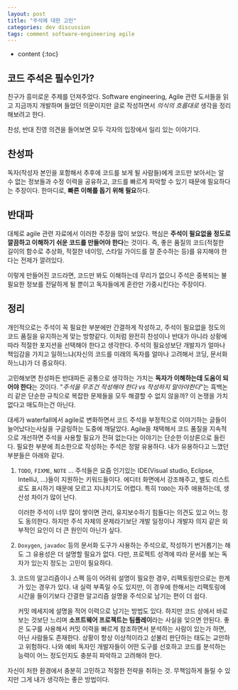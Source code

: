 ```yaml
---
layout: post
title: "주석에 대한 고민"
categories: dev discussion
tags: comment software-engineering agile
---
```


* content
{:toc}

## 코드 주석은 필수인가?

친구가 흥미로운 주제를 던져주었다. Software engineering, Agile 관련 도서들을 읽고 지금까지 개발하며 들었던 의문이지만 글로 작성하면서 *의식의 흐름대로* 생각을 정리해보려고 한다.

찬성, 반대 진영 의견을 들어보면 모두 각자의 입장에서 일리 있는 이야기다.

<!--more-->

## 찬성파

독자(작성자 본인을 포함해서 추후에 코드를 보게 될 사람들)에게 코드만 보아서는 알 수 없는 정보들과 수정 이력을 공유하고, 코드를 빠르게 파악할 수 있기 때문에 필요하다는 주장이다. 한마디로, **빠른 이해를 돕기 위해 필요**하다.

## 반대파

대체로 agile 관련 자료에서 이러한 주장을 많이 보았다. 핵심은 **주석이 필요없을 정도로 깔끔하고 이해하기 쉬운 코드를 만들어야 한다**는 것이다. 즉, 좋은 품질의 코드(적절한 길이의 함수로 추상화, 적절한 네이밍, 스타일 가이드를 잘 준수하는 등)를 유지해야 한다는 전제가 깔려있다.

이렇게 만들어진 코드라면, 코드만 봐도 이해하는데 무리가 없으니 주석은 중복되는 불필요한 정보를 전달하게 될 뿐이고 독자들에게 혼란만 가중시킨다는 주장이다.

## 정리

개인적으로는 주석이 꼭 필요한 부분에만 간결하게 작성하고, 주석이 필요없을 정도의 코드 품질을 유지하는게 맞는 방향같다. 이처럼 완전히 찬성이나 반대가 아니라 상황에 따라 적절한 포지션을 선택해야 한다고 생각한다. 주석의 필요성보단 개발자가 얼마나 책임감을 가지고 일하느냐(자신의 코드를 미래의 독자를 얼마나 고려해서 코딩, 문서화하느냐)가 더 중요하다.

고민해보면 찬성파든 반대파든 공통으로 생각하는 가치는 **독자가 이해하는데 도움이 되어야 한다**는 것이다. "*주석을 무조건 작성해야 한다 vs 작성하지 말아야한다*"는 흑백논리 같은 단순한 규칙으로 복잡한 문제들을 모두 해결할 수 없지 않을까? 이 논쟁을 가치없다고 매도하는건 아닌다.

대세가 waterfall에서 agile로 변화하면서 코드 주석을 부정적으로 이야기하는 글들이 늘어났다는사실을 구글링하는 도중에 깨달았다. Agile을 채택해서 코드 품질을 지속적으로 개선하면 주석을 사용할 필요가 전혀 없는다는 이야기는 단순한 이상론으로 들린다. 필요한 부분에 최소한으로 작성하는 주석은 정말 유용하다. 내가 유용하다고 느꼈던 부분들은 아래와 같다.

1. `TODO`, `FIXME`, `NOTE` ... 주석들은 요즘 인기있는 IDE(Visual studio, Eclipse, IntelliJ, ...)들이 지원하는 키워드들이다. 에디터 화면에서 강조해주고, 별도 리스트로도 표시하기 때문에 모르고 지나치기도 어렵다. 특히 `TODO`는 자주 애용하는데, 생산성 차이가 많이 난다.

   이러한 주석이 너무 많이 쌓이면 관리, 유지보수하기 힘들다는 의견도 있고 어느 정도 동의한다. 하지만 주석 자체의 문제라기보단 개발 일정이나 개발자 의지 같은 외부적인 요인이 더 큰 원인이 아닌가 싶다.

2. `Doxygen`, `javadoc` 등의 문서화 도구가 사용하는 주석으로, 작성하기 번거롭기는 해도 그 유용성은 더 설명할 필요가 없다. 다만, 프로젝트 성격에 따라 문서를 보는 독자가 있는지 정도는 고민이 필요하다.

3. 코드의 알고리즘이나 스펙 등이 어려워 설명이 필요한 경우, 리팩토링만으로는 한계가 있는 경우가 있다. 내 실력 부족일 수도 있지만, 이 경우에 한해서는 리팩토링에 시간을 들이기보다 간결한 알고리즘 설명을 주석으로 남기는 편이 더 쉽다.

   커밋 메세지에 설명을 적어 이력으로 남기는 방법도 있다. 하지만 코드 상에서 바로 보는 것보단 느리며 **소프트웨어 프로젝트는 팀플레이**라는 사실을 잊으면 안된다. 좋은 도구를 사용해서 커밋 이력을 빠르게 참조하면서 분석하는 사람이 있는가 하면, 아닌 사람들도 존재한다. 상황이 항상 이상적이라고 섣불리 판단하는 태도는 교만하고 위험하다. 나와 예비 독자인 개발자들이 어떤 도구를 선호하고 코드를 분석하는 능력이 어느 정도인지도 충분히 파악하고 고려해야 한다.

자신이 처한 환경에서 충분히 고민하고 적절한 전략을 취하는 것. 무책임하게 들릴 수 있지만 그게 내가 생각하는 좋은 방법이다.